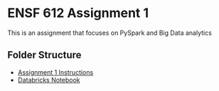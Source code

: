 # ENSF 612 Assignment 1
This is an assignment that focuses on PySpark and Big Data analytics

## Folder Structure
- [Assignment 1 Instructions](https://github.com/StevenD24/ENSF-612-Assignment-1/blob/main/A1%20W2023.pdf)
- [Databricks Notebook](https://github.com/StevenD24/ENSF-612-Assignment-1/blob/main/ENSF%20612%20-%20Assign%201.ipynb)
